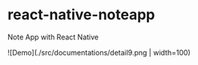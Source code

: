 # react-native-noteapp

Note App with React Native

![Demo](./src/documentations/detail9.png | width=100)
